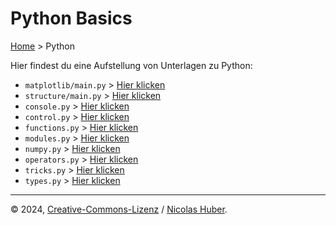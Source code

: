 # Python Basics

[Home](/README.md) > Python

Hier findest du eine Aufstellung von Unterlagen zu Python:

- `matplotlib/main.py` > [Hier klicken](/python/matplotlib/main.py)
- `structure/main.py` > [Hier klicken](/python/structure/main.py)
- `console.py` > [Hier klicken](/python/console.py)
- `control.py` > [Hier klicken](/python/control.py)
- `functions.py` > [Hier klicken](/python/functions.py)
- `modules.py` > [Hier klicken](/python/modules.py)
- `numpy.py` > [Hier klicken](/python/numpy-examples.py)
- `operators.py` > [Hier klicken](/python/operators.py)
- `tricks.py` > [Hier klicken](/python/tricks.py)
- `types.py` > [Hier klicken](/python/types.py)

---

© 2024, [Creative-Commons-Lizenz](/LICENSE.md) / [Nicolas Huber](https://nicolas-huber.ch).